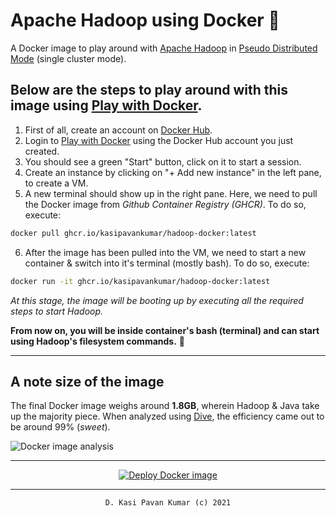# Apache Hadoop using Docker 🐳

A Docker image to play around with [Apache Hadoop](https://hadoop.apache.org) in [Pseudo Distributed Mode](https://hadoop.apache.org/docs/stable/hadoop-project-dist/hadoop-common/SingleCluster.html) (single cluster mode).

## Below are the steps to play around with this image using [Play with Docker](https://labs.play-with-docker.com).

1. First of all, create an account on [Docker Hub](https://hub.docker.com/signup).
2. Login to [Play with Docker](https://labs.play-with-docker.com) using the Docker Hub account you just created.
3. You should see a green "Start" button, click on it to start a session. 
4. Create an instance by clicking on "+ Add new instance" in the left pane, to create a VM.
5. A new terminal should show up in the right pane. Here, we need to pull the Docker image from _Github Container Registry (GHCR)_. 
To do so, execute:

```bash
docker pull ghcr.io/kasipavankumar/hadoop-docker:latest
```

6. After the image has been pulled into the VM, we need to start a new container & switch into it's terminal (mostly bash). 
To do so, execute:

```bash
docker run -it ghcr.io/kasipavankumar/hadoop-docker:latest
```

_At this stage, the image will be booting up by executing all the required steps to start Hadoop._

**From now on, you will be inside container's bash (terminal) and can start using Hadoop's filesystem commands.** 🚀

<hr />

## A note size of the image

The final Docker image weighs around **1.8GB**, wherein Hadoop & Java take up the majority piece. When analyzed using [Dive](https://github.com/wagoodman/dive), the efficiency came out to be around 99% (_sweet_).

![Docker image analysis](https://storage.googleapis.com/devdkpk.appspot.com/assets/hadoop-docker/hadoop-docker-dive-analysis.png)

<hr />

<div align="center">

[![Deploy Docker image](https://github.com/kasipavankumar/hadoop-docker/actions/workflows/deploy.yml/badge.svg)](https://github.com/kasipavankumar/hadoop-docker/actions/workflows/deploy.yml)

</div>

<hr />

<div align="center">

```txt
D. Kasi Pavan Kumar (c) 2021
```

</div>
